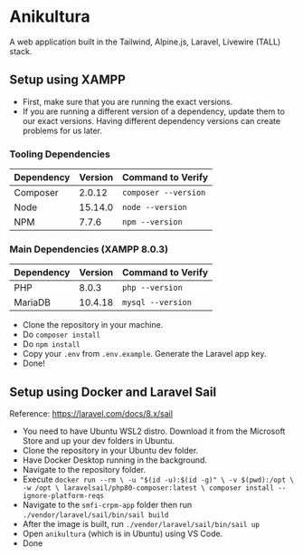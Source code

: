 # Anikultura

A web application built in the Tailwind, Alpine.js, Laravel, Livewire (TALL) stack.

## Setup using XAMPP

* First, make sure that you are running the exact versions.
* If you are running a different version of a dependency, update them to our exact versions. Having different dependency versions can create problems for us later.

### Tooling Dependencies

| Dependency    | Version       | Command to Verify    |
| ------------- | ------------- | -----------------    |
| Composer      | 2.0.12        | `composer --version` |
| Node          | 15.14.0       | `node --version`     |
| NPM           | 7.7.6         | `npm --version`      |

### Main Dependencies (XAMPP 8.0.3)

| Dependency    | Version       | Command to Verify |
| ------------- | ------------- | ----------------- |
| PHP           | 8.0.3         | `php --version`   |
| MariaDB       | 10.4.18       | `mysql --version` |

* Clone the repository in your machine.
* Do `composer install`
* Do `npm install`
* Copy your `.env` from `.env.example`. Generate the Laravel app key.
* Done!

## Setup using Docker and Laravel Sail

Reference: https://laravel.com/docs/8.x/sail

* You need to have Ubuntu WSL2 distro. Download it from the Microsoft Store and up your dev folders in Ubuntu.
* Clone the repository in your Ubuntu dev folder.
* Have Docker Desktop running in the background.
* Navigate to the repository folder.
* Execute `docker run --rm \ -u "$(id -u):$(id -g)" \ -v $(pwd):/opt \ -w /opt \ laravelsail/php80-composer:latest \ composer install --ignore-platform-reqs`
* Navigate to the `smfi-crpm-app` folder then run `./vendor/laravel/sail/bin/sail build`
* After the image is built, run `./vendor/laravel/sail/bin/sail up`
* Open `anikultura` (which is in Ubuntu) using VS Code.
* Done
